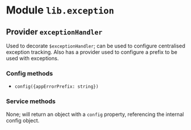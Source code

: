 # Module `lib.exception`

## Provider `exceptionHandler`

Used to decorate `$exceptionHandler`; can be used to configure centralised
exception tracking. Also has a provider used to configure a prefix to be used
with exceptions.

### Config methods
- `config({appErrorPrefix: string})`

### Service methods
None; will return an object with a `config` property, referencing the internal
config object.
